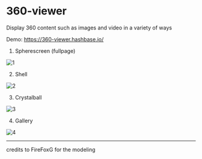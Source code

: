 # 360-viewer

Display 360 content such as images and video in a variety of ways

Demo: <https://360-viewer.hashbase.io/>

1. Spherescreen (fullpage)

![1](https://i.imgur.com/WSRT9wc.jpg)

2. Shell

![2](https://i.imgur.com/qGzLKBG.jpg)

3. Crystalball

![3](https://i.imgur.com/zjOMAs6.jpg)

4. Gallery

![4](https://i.imgur.com/1GqeRcb.jpg)


---

credits to FireFoxG for the modeling
